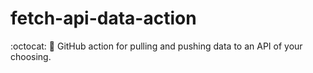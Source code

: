 # fetch-api-data-action
:octocat: 🚚 GitHub action for pulling and pushing data to an API of your choosing. 
